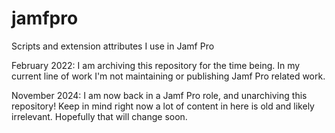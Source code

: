 # jamfpro
Scripts and extension attributes I use in Jamf Pro

February 2022: I am archiving this repository for the time being. In my current line of work I'm not maintaining or publishing Jamf Pro related work.

November 2024: I am now back in a Jamf Pro role, and unarchiving this repository! Keep in mind right now a lot of content in here is old and likely irrelevant. Hopefully that will change soon.
